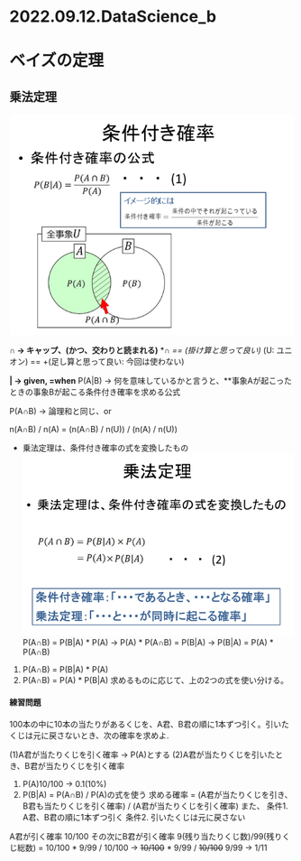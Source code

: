 # 2022.09.12.DataScience_b
# ベイズの定理
## 乗法定理
![](2022-09-12-09-08-42.png)

**∩ -> キャップ、(かつ、交わりと読まれる)**
**∩ == *(掛け算と思って良い)**
(U: ユニオン) == +(足し算と思って良い: 今回は使わない)

**| -> given, =when**
P(A|B) -> 何を意味しているかと言うと、**事象Aが起こったときの事象Bが起こる条件付き確率を求める公式

P(A∩B) -> 論理和と同じ、or

n(A∩B) / n(A)
= (n(A∩B) / n(U)) / (n(A) / n(U))

- 乗法定理は、条件付き確率の式を変換したもの
![](2022-09-12-09-25-34.png)
P(A∩B) = P(B|A) * P(A) ->
P(A) * P(A∩B) = P(B|A) ->
P(B|A) = P(A) * P(A∩B)

1. P(A∩B) = P(B|A) * P(A)
2. P(A∩B) = P(A) * P(B|A)
求めるものに応じて、上の2つの式を使い分ける。

#### 練習問題
100本の中に10本の当たりがあるくじを、A君、B君の順に1本ずつ引く。引いたくじは元に戻さないとき、次の確率を求めよ.

(1)A君が当たりくじを引く確率 -> P(A)とする
(2)A君が当たりくじを引いたとき、B君が当たりくじを引く確率

1. P(A)10/100 -> 0.1(10%)
2. P(B|A) = P(A∩B) / P(A)の式を使う
求める確率 = (A君が当たりくじを引き、B君も当たりくじを引く確率) / (A君が当たりくじを引く確率)
また、
条件1. A君、B君の順に1本ずつ引く
条件2. 引いたくじは元に戻さない

A君が引く確率 10/100
その次にB君が引く確率 9(残り当たりくじ数)/99(残りくじ総数)
= 10/100 * 9/99 / 10/100 -> ~~10/100~~ * 9/99 / ~~10/100~~
9/99 -> 1/11
